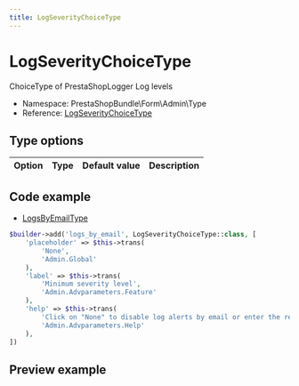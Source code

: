 ```yaml
---
title: LogSeverityChoiceType
---
```


# LogSeverityChoiceType

ChoiceType of PrestaShopLogger Log levels

- Namespace: PrestaShopBundle\Form\Admin\Type
- Reference: [LogSeverityChoiceType](https://github.com/PrestaShop/PrestaShop/blob/8.0.x/src/PrestaShopBundle/Form/Admin/Type/LogSeverityChoiceType.php)

## Type options

| Option       | Type   | Default value                     | Description                                                                               |
| :----------- | :----- | :-------------------------------- | :---------------------------------------------------------------------------------------- |

## Code example

- [LogsByEmailType](https://github.com/PrestaShop/PrestaShop/blob/8.0.x/src/PrestaShopBundle/Form/Admin/Configure/AdvancedParameters/Logs/LogsByEmailType.php#L46-L59)

```php
$builder->add('logs_by_email', LogSeverityChoiceType::class, [
    'placeholder' => $this->trans(
        'None',
        'Admin.Global'
    ),
    'label' => $this->trans(
        'Minimum severity level',
        'Admin.Advparameters.Feature'
    ),
    'help' => $this->trans(
        'Click on "None" to disable log alerts by email or enter the recipients of these emails in the following field.',
        'Admin.Advparameters.Help'
    ),
])
```

## Preview example

